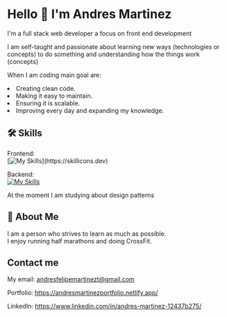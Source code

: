 # Hello 👋 I'm Andres Martinez

I'm a full stack web developer a focus on front end development

I am self-taught and passionate about learning  new ways (technologies or concepts) to do something and understanding how the things work (concepts)

When I am coding main goal are:
<li>Creating clean code.</li>
<li>Making it easy to maintain.</li>
<li>Ensuring it is scalable.</li>
<li>Improving every day and expanding my knowledge.</li>




## 🛠 Skills

Frontend: <br/>
[![My Skills](https://skillicons.dev/icons?i=ts,js,html,css,react,redux,)](https://skillicons.dev)

Backend: <br />
[![My Skills](https://skillicons.dev/icons?i=express,nodejs,postgres,sequelize)](https://skillicons.dev)

At the moment I am studying about design patterns


## 🚀 About Me
I am a person who strives to learn as much as possible.<br/>
I enjoy running half marathons and doing CrossFit.



## Contact me

My email: 
andresfelipemartinezt@gmail.com

Portfolio:
https://andresmartinezportfolio.netlify.app/

LinkedIn:
https://www.linkedin.com/in/andres-martinez-12437b275/
